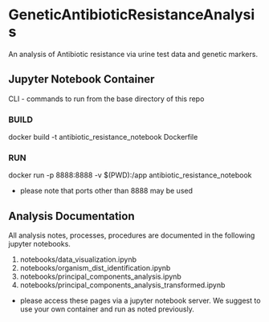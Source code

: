 # GeneticAntibioticResistanceAnalysis
An analysis of Antibiotic resistance via urine test data and genetic markers.

## Jupyter Notebook Container
CLI - commands to run from the base directory of this repo

### BUILD
docker build -t antibiotic_resistance_notebook Dockerfile

### RUN
docker run -p 8888:8888 -v $(PWD):/app antibiotic_resistance_notebook
* please note that ports other than 8888 may be used

## Analysis Documentation
All analysis notes, processes, procedures are documented in the following jupyter notebooks.
1. notebooks/data_visualization.ipynb
2. notebooks/organism_dist_identification.ipynb
3. notebooks/principal_components_analysis.ipynb
4. notebooks/principal_components_analysis_transformed.ipynb
* please access these pages via a jupyter notebook server. We suggest to use your own container and run as noted previously.



